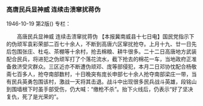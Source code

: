 ### 高唐民兵显神威  连续击溃窜扰蒋伪

1946-10-19
第2版()
专栏：

　　高唐民兵显神威
    连续击溃窜扰蒋伪
    【本报冀南威县十七日电】国民党指示下的伪顽军袁彩荣部二百七十余人，不断到高唐六区窜扰抢夺。上月十九、廿一日先后包围张庄、杜屯、茶棚等十余村，抢去棉粮、耕牛很多。二十二日高唐地方武装配合民兵，将进犯之伪顽军打了个落花流水，截下抢去的棉花一车，当地政府正准备救济受灾群众。三区近亦不断遭伪顽邓、庞等部侵犯，本月二日邓协忱配合杨敬斋七百多人，抢夺南部数村，十日晚突有庞长申部七十余人抢夺南部梁庄一带，当有民兵英勇包围该村，激战一天将其击退。战斗中出现很多民兵战斗英雄，段铭山到围墙根下时虽手部受伤，仍大喊：“缴枪不杀”。抬下火线后，仍表示“好了坚决复仇，死了是光荣的”。

